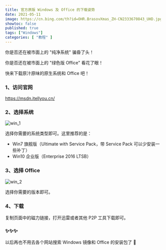 ```yaml
---
title: 官方原版 Windows 及 Office 的下载姿势
date: 2021-05-11
image: https://cn.bing.com/th?id=OHR.BrasovXmas_ZH-CN2333670843_UHD.jpg
showtoc: false 
published: true
tags: ["Windows"]
categories: [ "教程" ]
---
```


<!--more-->

你是否还在被市面上的 "纯净系统" 骗昏了头！

你是否还在被市面上的 "绿色版 Office" 看花了眼！

快来下载原汁原味的原生系统和 Office 吧！

### 1、访问官网

<https://msdn.itellyou.cn/>

### 2、选择系统

![win_1](https://miiluu.oss-cn-shanghai.aliyuncs.com/blog/littleplan/win_1.png)

选择你需要的系统类型即可。这里推荐的是：

- Win7 旗舰版（Ultimate with Service Pack，带 Service Pack 可以少安装一些补丁）
- Win10 企业版（Enterprise 2016 LTSB）

### 3、选择 Office


![win_2](https://miiluu.oss-cn-shanghai.aliyuncs.com/blog/littleplan/win_2.png)

选择你需要的版本即可。

### 4、下载

复制页面中的磁力链接，打开迅雷或者其他 P2P 工具下载即可。

### ✨✨✨

以后再也不用去各个网站搜索 Windows 镜像和 Office 的安装包了 🎉
